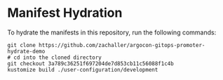 # Manifest Hydration

To hydrate the manifests in this repository, run the following commands:

```shell
git clone https://github.com/zachaller/argocon-gitops-promoter-hydrate-demo
# cd into the cloned directory
git checkout 3a789c36251f697204de7d853cb11c56088f1c4b
kustomize build ./user-configuration/development
```
